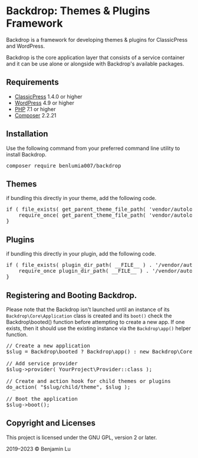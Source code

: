 # Backdrop: Themes & Plugins Framework
Backdrop is a framework for developing themes & plugins for ClassicPress and WordPress.

Backdrop is the core application layer that consists of a service container and it can be use alone or alongside with Backdrop's available packages.

## Requirements
- [ClassicPress](https://www.classicpress.net/) 1.4.0 or higher
- [WordPress](https://wordpress.org) 4.9 or higher
- [PHP](https://www.php.net/releases/7_1_0.php) 7.1 or higher
- [Composer](https://getcomposer.org) 2.2.21

## Installation
Use the following command from your preferred command line utility to install Backdrop.

<pre>
composer require benlumia007/backdrop
</pre>

## Themes
if bundling this directly in your theme, add the following code.
<pre>
if ( file_exists( get_parent_theme_file_path( 'vendor/autoload.php' ) ) ) {
	require_once( get_parent_theme_file_path( 'vendor/autoload.php' ) );
}
</pre>

## Plugins
if bundling this directly in your plugin, add the following code.
<pre>
if ( file_exists( plugin_dir_path( __FILE__ ) . '/vendor/autoload.php' ) ) {
	require_once plugin_dir_path( __FILE__ ) . '/vendor/autoload.php';
}
</pre>

## Registering and Booting Backdrop.
Please note that the Backdrop isn't launched until an instance of its `Backdrop\Core\Application` class is created and its `boot()` check the Backdrop\booted() function before attempting to create a new app. If one exists, then it should use the existing instance via the `Backdrop\app()` helper function.
<pre>
// Create a new application
$slug = Backdrop\booted ? Backdrop\app() : new Backdrop\Core\Application();

// Add service provider
$slug->provider( YourProject\Provider::class );

// Create and action hook for child themes or plugins
do_action( "$slug/child/theme", $slug );

// Boot the application
$slug->boot();
</pre>

## Copyright and Licenses
This project is licensed under the GNU GPL, version 2 or later.

2019–2023 © Benjamin Lu
